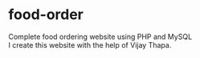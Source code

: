 # food-order
Complete food ordering website using PHP and MySQL <br>
I create this website with the help of Vijay Thapa.
